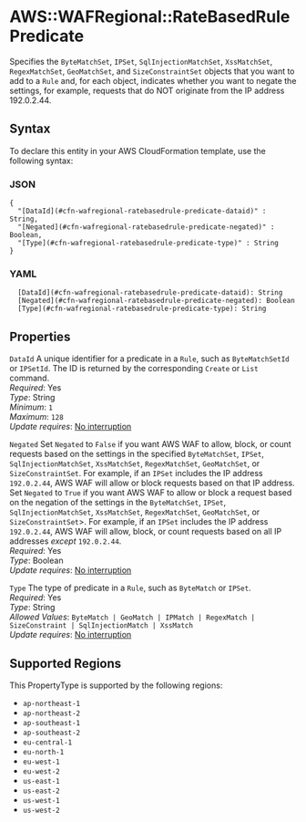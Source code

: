 # AWS::WAFRegional::RateBasedRule Predicate<a name="aws-properties-wafregional-ratebasedrule-predicate"></a>

Specifies the `ByteMatchSet`, `IPSet`, `SqlInjectionMatchSet`, `XssMatchSet`, `RegexMatchSet`, `GeoMatchSet`, and `SizeConstraintSet` objects that you want to add to a `Rule` and, for each object, indicates whether you want to negate the settings, for example, requests that do NOT originate from the IP address 192\.0\.2\.44\. 

## Syntax<a name="aws-properties-wafregional-ratebasedrule-predicate-syntax"></a>

To declare this entity in your AWS CloudFormation template, use the following syntax:

### JSON<a name="aws-properties-wafregional-ratebasedrule-predicate-syntax.json"></a>

```
{
  "[DataId](#cfn-wafregional-ratebasedrule-predicate-dataid)" : String,
  "[Negated](#cfn-wafregional-ratebasedrule-predicate-negated)" : Boolean,
  "[Type](#cfn-wafregional-ratebasedrule-predicate-type)" : String
}
```

### YAML<a name="aws-properties-wafregional-ratebasedrule-predicate-syntax.yaml"></a>

```
  [DataId](#cfn-wafregional-ratebasedrule-predicate-dataid): String
  [Negated](#cfn-wafregional-ratebasedrule-predicate-negated): Boolean
  [Type](#cfn-wafregional-ratebasedrule-predicate-type): String
```

## Properties<a name="aws-properties-wafregional-ratebasedrule-predicate-properties"></a>

`DataId`  <a name="cfn-wafregional-ratebasedrule-predicate-dataid"></a>
A unique identifier for a predicate in a `Rule`, such as `ByteMatchSetId` or `IPSetId`\. The ID is returned by the corresponding `Create` or `List` command\.  
*Required*: Yes  
*Type*: String  
*Minimum*: `1`  
*Maximum*: `128`  
*Update requires*: [No interruption](https://docs.aws.amazon.com/AWSCloudFormation/latest/UserGuide/using-cfn-updating-stacks-update-behaviors.html#update-no-interrupt)

`Negated`  <a name="cfn-wafregional-ratebasedrule-predicate-negated"></a>
Set `Negated` to `False` if you want AWS WAF to allow, block, or count requests based on the settings in the specified `ByteMatchSet`, `IPSet`, `SqlInjectionMatchSet`, `XssMatchSet`, `RegexMatchSet`, `GeoMatchSet`, or `SizeConstraintSet`\. For example, if an `IPSet` includes the IP address `192.0.2.44`, AWS WAF will allow or block requests based on that IP address\.  
Set `Negated` to `True` if you want AWS WAF to allow or block a request based on the negation of the settings in the `ByteMatchSet`, `IPSet`, `SqlInjectionMatchSet`, `XssMatchSet`, `RegexMatchSet`, `GeoMatchSet`, or `SizeConstraintSet`>\. For example, if an `IPSet` includes the IP address `192.0.2.44`, AWS WAF will allow, block, or count requests based on all IP addresses *except* `192.0.2.44`\.  
*Required*: Yes  
*Type*: Boolean  
*Update requires*: [No interruption](https://docs.aws.amazon.com/AWSCloudFormation/latest/UserGuide/using-cfn-updating-stacks-update-behaviors.html#update-no-interrupt)

`Type`  <a name="cfn-wafregional-ratebasedrule-predicate-type"></a>
The type of predicate in a `Rule`, such as `ByteMatch` or `IPSet`\.  
*Required*: Yes  
*Type*: String  
*Allowed Values*: `ByteMatch | GeoMatch | IPMatch | RegexMatch | SizeConstraint | SqlInjectionMatch | XssMatch`  
*Update requires*: [No interruption](https://docs.aws.amazon.com/AWSCloudFormation/latest/UserGuide/using-cfn-updating-stacks-update-behaviors.html#update-no-interrupt)

## Supported Regions

This PropertyType is supported by the following regions:

- `ap-northeast-1`
- `ap-northeast-2`
- `ap-southeast-1`
- `ap-southeast-2`
- `eu-central-1`
- `eu-north-1`
- `eu-west-1`
- `eu-west-2`
- `us-east-1`
- `us-east-2`
- `us-west-1`
- `us-west-2`
